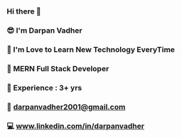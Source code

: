 ### Hi there 👋

### 😎 I'm Darpan Vadher
### 💖 I'm Love to Learn New Technology EveryTime
### 🔭 MERN Full Stack Developer
### 🧭 Experience :  3+ yrs
### 📧 darpanvadher2001@gmail.com
### 💻 www.linkedin.com/in/darpanvadher

